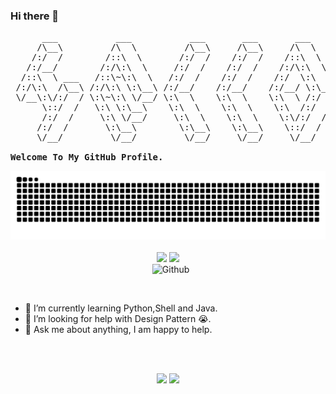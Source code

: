 ### Hi there 👋

<pre>
      ___           ___           ___       ___       ___     
     /\__\         /\  \         /\__\     /\__\     /\  \    
    /:/  /        /::\  \       /:/  /    /:/  /    /::\  \   
   /:/__/        /:/\:\  \     /:/  /    /:/  /    /:/\:\  \  
  /::\  \ ___   /::\~\:\  \   /:/  /    /:/  /    /:/  \:\  \ 
 /:/\:\  /\__\ /:/\:\ \:\__\ /:/__/    /:/__/    /:/__/ \:\__\
 \/__\:\/:/  / \:\~\:\ \/__/ \:\  \    \:\  \    \:\  \ /:/  /
      \::/  /   \:\ \:\__\    \:\  \    \:\  \    \:\  /:/  / 
      /:/  /     \:\ \/__/     \:\  \    \:\  \    \:\/:/  /  
     /:/  /       \:\__\        \:\__\    \:\__\    \::/  /   
     \/__/         \/__/         \/__/     \/__/     \/__/    

<strong>Welcome To My GitHub Profile.</strong>
</pre>

<div align="center">

  <!-- Snake Code Contribution Map 贪吃蛇代码贡献图 -->
  <picture>
    <source media="(prefers-color-scheme: dark)" srcset="https://raw.githubusercontent.com/arcsurge/arcsurge/output/github-contribution-grid-snake-dark.svg" />
    <source media="(prefers-color-scheme: light)" srcset="https://raw.githubusercontent.com/arcsurge/arcsurge/output/github-contribution-grid-snake.svg" />
    <img alt="github-snake" src="https://raw.githubusercontent.com/arcsurge/arcsurge/output/github-contribution-grid-snake.svg" />
  </picture>
  <br/><br/>

  <!-- GitHub 数据统计 -->
  <img height="137px" src="https://github-readme-stats.vercel.app/api?username=arcsurge&hide_title=true&show_icons=true&include_all_commits=true&line_height=21&theme=transparent" />
  <img height="137px" src="https://github-readme-stats.vercel.app/api/top-langs/?username=arcsurge&hide_title=true&layout=compact&langs_count=6&theme=transparent" />

</div>

<img width="55%" align="right" alt="Github" src="https://raw.githubusercontent.com/onimur/.github/master/.resources/git-header.svg" />

<br/><br/>

- 🌱 I’m currently learning Python,Shell and Java.
- 🤔 I’m looking for help with Design Pattern 😭.
- 💬 Ask me about anything, I am happy to help.

<br/><br/>

<div align="center">

  <!-- GitHub Activity Graph GitHub 活动图 -->
  <picture>
    <source media="(prefers-color-scheme: dark)" srcset="https://github-readme-activity-graph.vercel.app/graph?username=arcsurge&theme=xcode&bg_color=FF000000&hide_border=true" />
    <source media="(prefers-color-scheme: light)" srcset="https://github-readme-activity-graph.vercel.app/graph?username=arcsurge&theme=xcode&bg_color=FF000000&color=000000&hide_border=true" />
    <img src="https://github-readme-activity-graph.vercel.app/graph?username=arcsurge&theme=xcode&bg_color=FF000000&hide_border=true" />
  </picture>

  <img src="https://imgur.com/rilHVxA.png"/>

</div>
<!--
**arcsurge/arcsurge** is a ✨ _special_ ✨ repository because its `README.md` (this file) appears on your GitHub profile.

Here are some ideas to get you started:

- 🔭 I’m currently working on ...
- 🌱 I’m currently learning ...
- 👯 I’m looking to collaborate on ...
- 🤔 I’m looking for help with ...
- 💬 Ask me about ...
- 📫 How to reach me: ...
- 😄 Pronouns: ...
- ⚡ Fun fact: ...
-->
